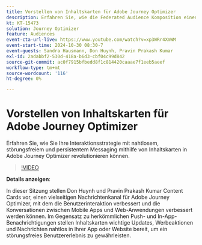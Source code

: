 ```yaml
---
title: Vorstellen von Inhaltskarten für Adobe Journey Optimizer
description: Erfahren Sie, wie die Federated Audience Komposition einen umfassenden Ansatz für die Kuratierung und Aktivierung von Zielgruppen mit Real-Time CDP und Journey Optimizer bietet.
kt: KT-15473
solution: Journey Optimizer
feature: Audiences
event-cta-url-live: https://www.youtube.com/watch?v=xp3WRr4XmWM
event-start-time: 2024-10-30 08:30-7
event-guests: Sandra Hausmann, Don Huynh, Pravin Prakash Kumar
exl-id: 2adabbf2-530d-418a-b6d3-cbf04c99d842
source-git-commit: ac0f7915bfbedd8f1c814420caaae7f1eeb5aeef
workflow-type: tm+mt
source-wordcount: '116'
ht-degree: 0%

---
```


# Vorstellen von Inhaltskarten für Adobe Journey Optimizer

Erfahren Sie, wie Sie Ihre Interaktionsstrategie mit nahtlosem, störungsfreiem und persistentem Messaging mithilfe von Inhaltskarten in Adobe Journey Optimizer revolutionieren können.

>[!VIDEO](https://video.tv.adobe.com/v/3436281/?quality=12&learn=on)

**Details anzeigen**:

In dieser Sitzung stellen Don Huynh und Pravin Prakash Kumar Content Cards vor, einen vielseitigen Nachrichtenkanal für Adobe Journey Optimizer, mit dem die Benutzerinteraktion verbessert und die Konversationen zwischen Mobile Apps und Web-Anwendungen verbessert werden können. Im Gegensatz zu herkömmlichen Push- und In-App-Benachrichtigungen stellen Inhaltskarten wichtige Updates, Werbeaktionen und Nachrichten nahtlos in Ihrer App oder Website bereit, um ein störungsfreies Benutzererlebnis zu gewährleisten.
